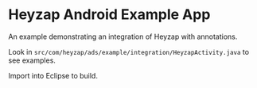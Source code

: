 Heyzap Android Example App
===================

An example demonstrating an integration of Heyzap with annotations.

Look in `src/com/heyzap/ads/example/integration/HeyzapActivity.java` to see examples.

Import into Eclipse to build.
